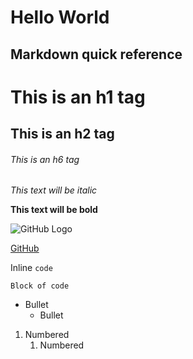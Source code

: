 # Hello World

## Markdown quick reference

# This is an h1 tag
## This is an h2 tag
###### This is an h6 tag

*This text will be italic*

**This text will be bold**

![GitHub Logo](https://assets-cdn.github.com/images/modules/logos_page/Octocat.png)

[GitHub](http://github.com)

Inline `code`

```
Block of code
```

* Bullet
   * Bullet

1. Numbered
   1. Numbered
